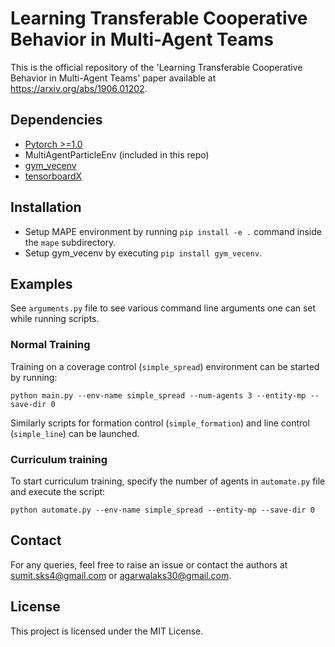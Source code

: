 # Learning Transferable Cooperative Behavior in Multi-Agent Teams

This is the official repository of the 'Learning Transferable Cooperative Behavior in Multi-Agent Teams' paper available at https://arxiv.org/abs/1906.01202. 

## Dependencies
- [Pytorch >=1.0](https://pytorch.org/get-started/locally/)
- MultiAgentParticleEnv (included in this repo)
- [gym_vecenv](https://github.com/agakshat/gym_vecenv)
- [tensorboardX](https://github.com/lanpa/tensorboardX)

## Installation
- Setup MAPE environment by running `pip install -e .` command inside the `mape` subdirectory.
- Setup gym_vecenv by executing `pip install gym_vecenv`.

## Examples
See `arguments.py` file to see various command line arguments one can set while running scripts. 

### Normal Training
Training on a coverage control (`simple_spread`) environment can be started by running:

`python main.py --env-name simple_spread --num-agents 3 --entity-mp --save-dir 0`

Similarly scripts for formation control (`simple_formation`) and line control (`simple_line`) can be launched. 

### Curriculum training
To start curriculum training, specify the number of agents in `automate.py` file and execute the script:

`python automate.py --env-name simple_spread --entity-mp --save-dir 0`


## Contact
For any queries, feel free to raise an issue or contact the authors at sumit.sks4@gmail.com or agarwalaks30@gmail.com.

## License
This project is licensed under the MIT License.